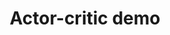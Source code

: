 ---
title: Actor-critic demo
linktitle: Actor-critic demonstration
toc: true
type: docs
draft: false
menu:
  mlis_rl:
    parent: "ex_code"
    weight: 3

# Prev/next pager order (if `docs_section_pager` enabled in `params.toml`)
weight: 18
---